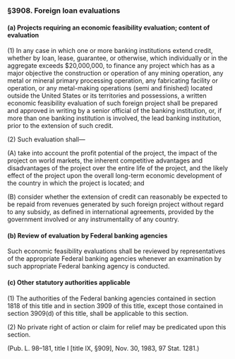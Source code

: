 ### §3908. Foreign loan evaluations ###

#### (a) Projects requiring an economic feasibility evaluation; content of evaluation ####

(1) In any case in which one or more banking institutions extend credit, whether by loan, lease, guarantee, or otherwise, which individually or in the aggregate exceeds $20,000,000, to finance any project which has as a major objective the construction or operation of any mining operation, any metal or mineral primary processing operation, any fabricating facility or operation, or any metal-making operations (semi and finished) located outside the United States or its territories and possessions, a written economic feasibility evaluation of such foreign project shall be prepared and approved in writing by a senior official of the banking institution, or, if more than one banking institution is involved, the lead banking institution, prior to the extension of such credit.

(2) Such evaluation shall—

(A) take into account the profit potential of the project, the impact of the project on world markets, the inherent competitive advantages and disadvantages of the project over the entire life of the project, and the likely effect of the project upon the overall long-term economic development of the country in which the project is located; and

(B) consider whether the extension of credit can reasonably be expected to be repaid from revenues generated by such foreign project without regard to any subsidy, as defined in international agreements, provided by the government involved or any instrumentality of any country.

#### (b) Review of evaluation by Federal banking agencies ####

Such economic feasibility evaluations shall be reviewed by representatives of the appropriate Federal banking agencies whenever an examination by such appropriate Federal banking agency is conducted.

#### (c) Other statutory authorities applicable ####

(1) The authorities of the Federal banking agencies contained in section 1818 of this title and in section 3909 of this title, except those contained in section 3909(d) of this title, shall be applicable to this section.

(2) No private right of action or claim for relief may be predicated upon this section.

(Pub. L. 98–181, title I [title IX, §909], Nov. 30, 1983, 97 Stat. 1281.)